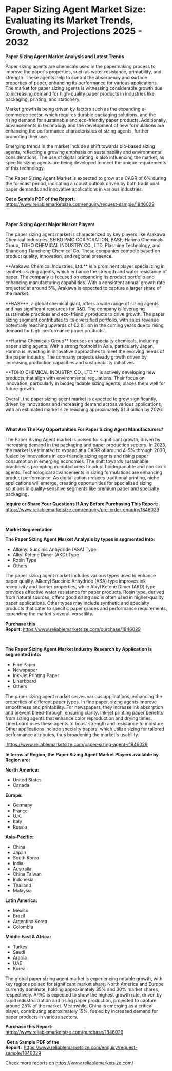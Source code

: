 <p><h1>Paper Sizing Agent Market Size: Evaluating its Market Trends, Growth, and Projections 2025 - 2032</h1></p><p><strong>Paper Sizing Agent Market Analysis and Latest Trends</strong></p>
<p><p>Paper sizing agents are chemicals used in the papermaking process to improve the paper's properties, such as water resistance, printability, and strength. These agents help to control the absorbency and surface properties of paper, enhancing its performance for various applications. The market for paper sizing agents is witnessing considerable growth due to increasing demand for high-quality paper products in industries like packaging, printing, and stationery.</p><p>Market growth is being driven by factors such as the expanding e-commerce sector, which requires durable packaging solutions, and the rising demand for sustainable and eco-friendly paper products. Additionally, advancements in technology and the development of new formulations are enhancing the performance characteristics of sizing agents, further promoting their use.</p><p>Emerging trends in the market include a shift towards bio-based sizing agents, reflecting a growing emphasis on sustainability and environmental considerations. The use of digital printing is also influencing the market, as specific sizing agents are being developed to meet the unique requirements of this technology.</p><p>The Paper Sizing Agent Market is expected to grow at a CAGR of 6% during the forecast period, indicating a robust outlook driven by both traditional paper demands and innovative applications in various industries.</p></p>
<p><strong>Get a Sample PDF of the Report:&nbsp;</strong> <a href="https://www.reliablemarketsize.com/enquiry/request-sample/1846029?utm_campaign=2210&utm_medium=2&utm_source=Github&utm_content=ia&utm_term=30012025&utm_id=paper-sizing-agent">https://www.reliablemarketsize.com/enquiry/request-sample/1846029</a></p>
<p>&nbsp;</p>
<p><strong>Paper Sizing Agent Major Market Players</strong></p>
<p><p>The paper sizing agent market is characterized by key players like Arakawa Chemical Industries, SEIKO PMC CORPORATION, BASF, Harima Chemicals Group, TOHO CHEMICAL INDUSTRY CO., LTD, Plasmine Technology, and Shandong Tiancheng Chemical Co. These companies compete based on product quality, innovation, and regional presence.</p><p>**Arakawa Chemical Industries, Ltd.** is a prominent player specializing in synthetic sizing agents, which enhance the strength and water resistance of paper. The company is focused on expanding its product portfolio and enhancing manufacturing capabilities. With a consistent annual growth rate projected at around 5%, Arakawa is expected to capture a larger share of the market.</p><p>**BASF**, a global chemical giant, offers a wide range of sizing agents and has significant resources for R&D. The company is leveraging sustainable practices and eco-friendly products to drive growth. The paper sizing segment contributes to its diversified portfolio, with sales revenue potentially reaching upwards of €2 billion in the coming years due to rising demand for high-performance paper products.</p><p>**Harima Chemicals Group** focuses on specialty chemicals, including paper sizing agents. With a strong foothold in Asia, particularly Japan, Harima is investing in innovative approaches to meet the evolving needs of the paper industry. The company projects steady growth driven by increasing production capacities and sustainability initiatives.</p><p>**TOHO CHEMICAL INDUSTRY CO., LTD.** is actively developing new products that align with environmental regulations. Their focus on innovation, particularly in biodegradable sizing agents, places them well for future growth.</p><p>Overall, the paper sizing agent market is expected to grow significantly, driven by innovations and increasing demand across various applications, with an estimated market size reaching approximately $1.3 billion by 2026.</p></p>
<p>&nbsp;</p>
<p><strong>What Are The Key Opportunities For Paper Sizing Agent Manufacturers?</strong></p>
<p><p>The Paper Sizing Agent market is poised for significant growth, driven by increasing demand in the packaging and paper production sectors. In 2023, the market is estimated to expand at a CAGR of around 4-5% through 2030, fueled by innovations in eco-friendly sizing agents and rising paper consumption in emerging economies. The shift towards sustainable practices is prompting manufacturers to adopt biodegradable and non-toxic agents. Technological advancements in sizing formulations are enhancing product performance. As digitalization reduces traditional printing, niche applications will emerge, creating opportunities for specialized sizing solutions in quality-sensitive segments like premium paper and specialty packaging.</p></p>
<p><strong>Inquire or Share Your Questions If Any Before Purchasing This Report:</strong> <a href="https://www.reliablemarketsize.com/enquiry/pre-order-enquiry/1846029?utm_campaign=2210&utm_medium=2&utm_source=Github&utm_content=ia&utm_term=30012025&utm_id=paper-sizing-agent">https://www.reliablemarketsize.com/enquiry/pre-order-enquiry/1846029</a></p>
<p>&nbsp;</p>
<p><strong>Market Segmentation</strong></p>
<p><strong>The Paper Sizing Agent Market Analysis by types is segmented into:</strong></p>
<p><ul><li>Alkenyl Succinic Anhydride (ASA) Type</li><li>Alkyl Ketene Dimer (AKD) Type</li><li>Rosin Type</li><li>Others</li></ul></p>
<p><p>The paper sizing agent market includes various types used to enhance paper quality. Alkenyl Succinic Anhydride (ASA) type improves ink receptivity and barrier properties, while Alkyl Ketene Dimer (AKD) type provides effective water resistance for paper products. Rosin type, derived from natural sources, offers good sizing and is often used in higher-quality paper applications. Other types may include synthetic and specialty products that cater to specific paper grades and performance requirements, expanding the market's overall versatility.</p></p>
<p><strong>Purchase this Report:&nbsp;</strong><a href="https://www.reliablemarketsize.com/purchase/1846029?utm_campaign=2210&utm_medium=2&utm_source=Github&utm_content=ia&utm_term=30012025&utm_id=paper-sizing-agent">https://www.reliablemarketsize.com/purchase/1846029</a></p>
<p>&nbsp;</p>
<p><strong>The Paper Sizing Agent Market Industry Research by Application is segmented into:</strong></p>
<p><ul><li>Fine Paper</li><li>Newspaper</li><li>Ink-Jet Printing Paper</li><li>Linerboard</li><li>Others</li></ul></p>
<p><p>The paper sizing agent market serves various applications, enhancing the properties of different paper types. In fine paper, sizing agents improve smoothness and printability. For newspapers, they increase ink absorption and prevent bleed-through, ensuring clarity. Ink-jet printing paper benefits from sizing agents that enhance color reproduction and drying times. Linerboard uses these agents to boost strength and resistance to moisture. Other applications include specialty papers, which utilize sizing for tailored performance attributes, thus broadening the market's usability.</p></p>
<p><a href="https://www.reliablemarketsize.com/paper-sizing-agent-r1846029?utm_campaign=2210&utm_medium=2&utm_source=Github&utm_content=ia&utm_term=30012025&utm_id=paper-sizing-agent">&nbsp;https://www.reliablemarketsize.com/paper-sizing-agent-r1846029</a></p>
<p><strong>In terms of Region, the Paper Sizing Agent Market Players available by Region are:</strong></p>
<p>
    <p> <strong> North America: </strong>
        <ul>
            <li>United States</li>
            <li>Canada</li>
        </ul>
        </p> 
    <p> <strong> Europe: </strong>
        <ul>
            <li>Germany</li>
            <li>France</li>
            <li>U.K.</li>
            <li>Italy</li>
            <li>Russia</li>
        </ul>
        </p> 
    <p> <strong> Asia-Pacific: </strong>
        <ul>
            <li>China</li>
            <li>Japan</li>
            <li>South Korea</li>
            <li>India</li>
            <li>Australia</li>
            <li>China Taiwan</li>
            <li>Indonesia</li>
            <li>Thailand</li>
            <li>Malaysia</li>
        </ul>
        </p> 
    <p> <strong> Latin America: </strong>
        <ul>
            <li>Mexico</li>
            <li>Brazil</li>
            <li>Argentina Korea</li>
            <li>Colombia</li>
        </ul>
        </p> 
    <p> <strong> Middle East & Africa: </strong>
        <ul>
            <li>Turkey</li>
            <li>Saudi</li>
            <li>Arabia</li>
            <li>UAE</li>
            <li>Korea</li>
        </ul>
    </p>
    </p>
<p><p>The global paper sizing agent market is experiencing notable growth, with key regions poised for significant market share. North America and Europe currently dominate, holding approximately 35% and 30% market shares, respectively. APAC is expected to show the highest growth rate, driven by rapid industrialization and rising paper production, projected to capture around 25% of the market. Meanwhile, China is emerging as a critical player, contributing approximately 15%, fueled by increased demand for paper products in various sectors.</p></p>
<p><strong>Purchase this Report: </strong><a href="https://www.reliablemarketsize.com/purchase/1846029?utm_campaign=2210&utm_medium=2&utm_source=Github&utm_content=ia&utm_term=30012025&utm_id=paper-sizing-agent">https://www.reliablemarketsize.com/purchase/1846029</a></p>
<p>&nbsp;<strong>Get a Sample PDF of the Report:&nbsp;&nbsp;</strong><a href="https://www.reliablemarketsize.com/enquiry/request-sample/1846029?utm_campaign=2210&utm_medium=2&utm_source=Github&utm_content=ia&utm_term=30012025&utm_id=paper-sizing-agent">https://www.reliablemarketsize.com/enquiry/request-sample/1846029</a></p>
<p><strong></strong></p>
<p>Check more reports on <a href="https://www.reliablemarketsize.com/?utm_campaign=2210&utm_medium=2&utm_source=Github&utm_content=ia&utm_term=30012025&utm_id=paper-sizing-agent">https://www.reliablemarketsize.com/</a></p>